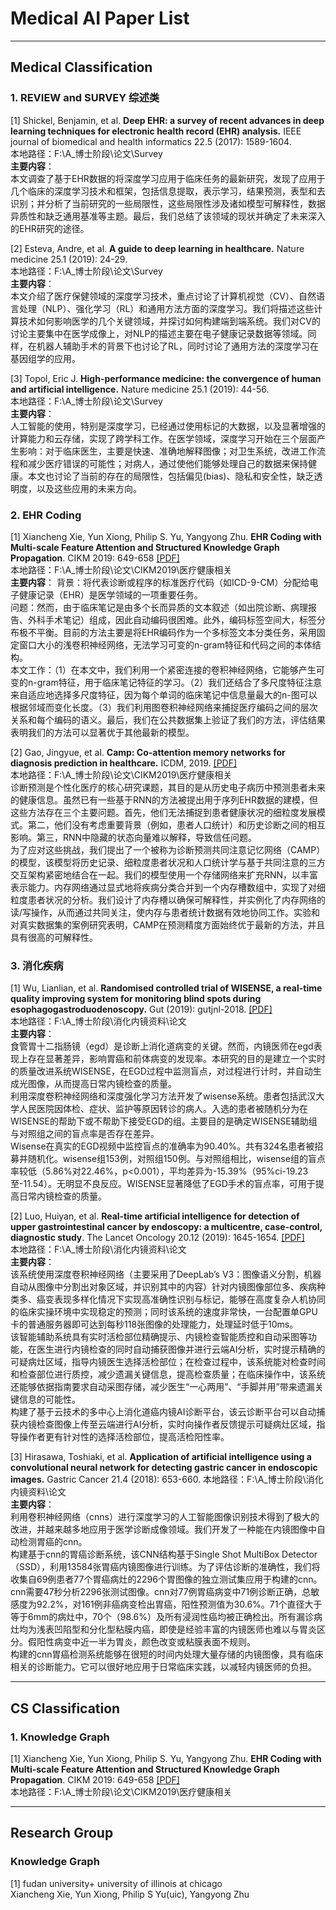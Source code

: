 # Medical AI Paper List
***
## Medical Classification
### 1. REVIEW and SURVEY 综述类
[1] Shickel, Benjamin, et al. **Deep EHR: a survey of recent advances in deep learning techniques for electronic health record (EHR) analysis.** IEEE journal of biomedical and health informatics 22.5 (2017): 1589-1604.  
本地路径：F:\A_博士阶段\论文\Survey  
**主要内容**：  
本文调查了基于EHR数据的将深度学习应用于临床任务的最新研究，发现了应用于几个临床的深度学习技术和框架，包括信息提取，表示学习，结果预测，表型和去识别；并分析了当前研究的一些局限性，这些局限性涉及诸如模型可解释性，数据异质性和缺乏通用基准等主题。最后，我们总结了该领域的现状并确定了未来深入的EHR研究的途径。    

[2] Esteva, Andre, et al. **A guide to deep learning in healthcare.** Nature medicine 25.1 (2019): 24-29.  
本地路径：F:\A_博士阶段\论文\Survey   
**主要内容**：  
本文介绍了医疗保健领域的深度学习技术，重点讨论了计算机视觉（CV）、自然语言处理（NLP）、强化学习（RL）和通用方法方面的深度学习。我们将描述这些计算技术如何影响医学的几个关键领域，并探讨如何构建端到端系统。我们对CV的讨论主要集中在医学成像上，对NLP的描述主要在电子健康记录数据等领域。同样，在机器人辅助手术的背景下也讨论了RL，同时讨论了通用方法的深度学习在基因组学的应用。    

[3] Topol, Eric J. **High-performance medicine: the convergence of human and artificial intelligence.** Nature medicine 25.1 (2019): 44-56.  
本地路径：F:\A_博士阶段\论文\Survey  
**主要内容**：  
人工智能的使用，特别是深度学习，已经通过使用标记的大数据，以及显著增强的计算能力和云存储，实现了跨学科工作。在医学领域，深度学习开始在三个层面产生影响：对于临床医生，主要是快速、准确地解释图像；对卫生系统，改进工作流程和减少医疗错误的可能性；对病人，通过使他们能够处理自己的数据来保持健康。本文也讨论了当前的存在的局限性，包括偏见(bias)、隐私和安全性，缺乏透明度，以及这些应用的未来方向。   


### 2. EHR Coding
[1] Xiancheng Xie, Yun Xiong, Philip S. Yu, Yangyong Zhu. **EHR Coding with Multi-scale Feature Attention and Structured Knowledge Graph Propagation**. CIKM 2019: 649-658 [[PDF]](http://delivery.acm.org/10.1145/3360000/3357897/p649-xie.pdf?ip=211.87.239.55&id=3357897&acc=OPEN&key=BF85BBA5741FDC6E%2EBA9BBD89F2E1EC6A%2E4D4702B0C3E38B35%2E6D218144511F3437&__acm__=1575427234_a9f472fe217137daaa87426759aa5dc1)  
本地路径：F:\A_博士阶段\论文\CIKM2019\医疗健康相关   
**主要内容**： 
背景：将代表诊断或程序的标准医疗代码（如ICD-9-CM）分配给电子健康记录（EHR）是医学领域的一项重要任务。  
问题：然而，由于临床笔记是由多个长而异质的文本叙述（如出院诊断、病理报告、外科手术笔记）组成，因此自动编码很困难。此外，编码标签空间大，标签分布极不平衡。目前的方法主要是将EHR编码作为一个多标签文本分类任务，采用固定窗口大小的浅卷积神经网络，无法学习可变的n-gram特征和代码之间的本体结构。  
本文工作：（1）在本文中，我们利用一个紧密连接的卷积神经网络，它能够产生可变的n-gram特征，用于临床笔记特征的学习。（2）我们还结合了多尺度特征注意来自适应地选择多尺度特征，因为每个单词的临床笔记中信息量最大的n-图可以根据邻域而变化长度。（3）我们利用图卷积神经网络来捕捉医疗编码之间的层次关系和每个编码的语义。最后，我们在公共数据集上验证了我们的方法，评估结果表明我们的方法可以显著优于其他最新的模型。  
  
[2] Gao, Jingyue, et al. **Camp: Co-attention memory networks for diagnosis prediction in healthcare.** ICDM, 2019. [[PDF]](https://jygao97.github.io/papers/CAMP_ICDM19_long.pdf)  
本地路径：F:\A_博士阶段\论文\CIKM2019\医疗健康相关    
诊断预测是个性化医疗的核心研究课题，其目的是从历史电子病历中预测患者未来的健康信息。虽然已有一些基于RNN的方法被提出用于序列EHR数据的建模，但这些方法存在三个主要问题。首先，他们无法捕捉到患者健康状况的细粒度发展模式。第二，他们没有考虑重要背景（例如，患者人口统计）和历史诊断之间的相互影响。第三，RNN中隐藏的状态向量难以解释，导致信任问题。  
为了应对这些挑战，我们提出了一个被称为诊断预测共同注意记忆网络（CAMP）的模型，该模型将历史记录、细粒度患者状况和人口统计学与基于共同注意的三方交互架构紧密地结合在一起。我们的模型使用一个存储网络来扩充RNN，以丰富表示能力。内存网络通过显式地将疾病分类合并到一个内存槽数组中，实现了对细粒度患者状况的分析。我们设计了内存槽以确保可解释性，并实例化了内存网络的读/写操作，从而通过共同关注，使内存与患者统计数据有效地协同工作。实验和对真实数据集的案例研究表明，CAMP在预测精度方面始终优于最新的方法，并且具有很高的可解释性。

### 3. 消化疾病
[1] Wu, Lianlian, et al. **Randomised controlled trial of WISENSE, a real-time quality improving system for monitoring blind spots during esophagogastroduodenoscopy.** Gut (2019): gutjnl-2018. [[PDF]](https://gut.bmj.com/content/gutjnl/68/12/2161.full.pdf)  
本地路径：F:\A_博士阶段\消化内镜资料\论文    
**主要内容**：  
食管胃十二指肠镜（egd）是诊断上消化道病变的关键。然而，内镜医师在egd表现上存在显著差异，影响胃癌和前体病变的发现率。本研究的目的是建立一个实时的质量改进系统WISENSE，在EGD过程中监测盲点，对过程进行计时，并自动生成光图像，从而提高日常内镜检查的质量。  
利用深度卷积神经网络和深度强化学习方法开发了wisense系统。患者包括武汉大学人民医院因体检、症状、监护等原因转诊的病人。入选的患者被随机分为在WISENSE的帮助下或不帮助下接受EGD的组。主要目的是确定WISENSE辅助组与对照组之间的盲点率是否存在差异。  
Wisense在真实的EGD视频中监控盲点的准确率为90.40%。共有324名患者被招募并随机化。wisense组153例，对照组150例。与对照组相比，wisense组的盲点率较低（5.86%对22.46%，p<0.001），平均差异为-15.39%（95%ci-19.23至-11.54）。无明显不良反应。WISENSE显著降低了EGD手术的盲点率，可用于提高日常内镜检查的质量。  

[2] Luo, Huiyan, et al. **Real-time artificial intelligence for detection of upper gastrointestinal cancer by endoscopy: a multicentre, case-control, diagnostic study**. The Lancet Oncology 20.12 (2019): 1645-1654. [[PDF]](https://gut.bmj.com/content/gutjnl/68/12/2161.full.pdf)  
本地路径：F:\A_博士阶段\消化内镜资料\论文  
**主要内容**：  
该系统使用深度卷积神经网络（主要采用了DeepLab’s V3：图像语义分割，机器自动从图像中分割出对象区域，并识别其中的内容）针对内镜图像部位多、疾病种类多、癌变表现多样化情况下实现高准确性识别与标记，能够在高度复杂人机协同的临床实操环境中实现稳定的预测；同时该系统的速度非常快，一台配置单GPU卡的普通服务器即可达到每秒118张图像的处理能力，处理延时低于10ms。  
该智能辅助系统具有实时活检部位精确提示、内镜检查智能质控和自动采图等功能，在医生进行内镜检查的同时自动捕获图像并进行云端AI分析，实时提示精确的可疑病灶区域，指导内镜医生选择活检部位；在检查过程中，该系统能对检查时间和检查部位进行质控，减少遗漏关键信息，提高检查质量；在临床操作中，该系统还能够依据指南要求自动采图存储，减少医生“一心两用”、“手脚并用”带来遗漏关键信息的可能性。  
构建了基于云技术的多中心上消化道癌内镜AI诊断平台，该云诊断平台可以自动捕获内镜检查图像上传至云端进行AI分析，实时向操作者反馈提示可疑病灶区域，指导操作者更有针对性的选择活检部位，提高活检阳性率。  

[3] Hirasawa, Toshiaki, et al. **Application of artificial intelligence using a convolutional neural network for detecting gastric cancer in endoscopic images.** Gastric Cancer 21.4 (2018): 653-660. 
本地路径：F:\A_博士阶段\消化内镜资料\论文  
**主要内容**：  
利用卷积神经网络（cnns）进行深度学习的人工智能图像识别技术得到了极大的改进，并越来越多地应用于医学诊断成像领域。我们开发了一种能在内镜图像中自动检测胃癌的cnn。  
构建基于cnn的胃癌诊断系统，该CNN结构基于Single Shot MultiBox Detector（SSD），利用13584张胃癌内镜图像进行训练。为了评估诊断的准确性，我们将收集自69例患者77个胃癌病灶的2296个胃图像的独立测试集应用于构建的cnn。  
cnn需要47秒分析2296张测试图像。cnn对77例胃癌病变中71例诊断正确，总敏感度为92.2%，对161例非癌病变检出胃癌，阳性预测值为30.6%。71个直径大于等于6mm的病灶中，70个（98.6%）及所有浸润性癌均被正确检出。所有漏诊病灶均为浅表凹陷型和分化型粘膜内癌，即使是经验丰富的内镜医师也难以与胃炎区分。假阳性病变中近一半为胃炎，颜色改变或粘膜表面不规则。  
构建的cnn胃癌检测系统能够在很短的时间内处理大量存储的内镜图像，具有临床相关的诊断能力。它可以很好地应用于日常临床实践，以减轻内镜医师的负担。



***
## CS Classification
### 1. Knowledge Graph
[1] Xiancheng Xie, Yun Xiong, Philip S. Yu, Yangyong Zhu. **EHR Coding with Multi-scale Feature Attention and Structured Knowledge Graph Propagation**. CIKM 2019: 649-658 [[PDF]](http://delivery.acm.org/10.1145/3360000/3357897/p649-xie.pdf?ip=211.87.239.55&id=3357897&acc=OPEN&key=BF85BBA5741FDC6E%2EBA9BBD89F2E1EC6A%2E4D4702B0C3E38B35%2E6D218144511F3437&__acm__=1575427234_a9f472fe217137daaa87426759aa5dc1)  
本地路径：F:\A_博士阶段\论文\CIKM2019\医疗健康相关


***
## Research Group
### Knowledge Graph
[1] fudan university+ university of illinois at chicago  
Xiancheng Xie, Yun Xiong, Philip S Yu(uic), Yangyong Zhu
